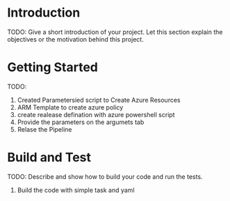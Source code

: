 # Introduction 
TODO: Give a short introduction of your project. Let this section explain the objectives or the motivation behind this project. 

# Getting Started
TODO: 
1. Created Parametersied script to Create Azure Resources
2. ARM Template to create azure policy
3. create realease defination with azure powershell script
4. Provide the parameters on the argumets tab
5. Relase the Pipeline


# Build and Test
TODO: Describe and show how to build your code and run the tests. 
1. Build the code with simple task and yaml